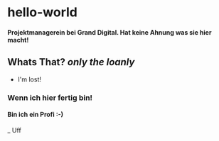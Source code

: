 # hello-world
#### Projektmanagerein bei Grand Digital. Hat keine Ahnung was sie hier macht!
## Whats That? *only the loanly*
+ I'm lost!
### Wenn ich hier fertig bin!
#### Bin ich ein Profi :-)
_ Uff

